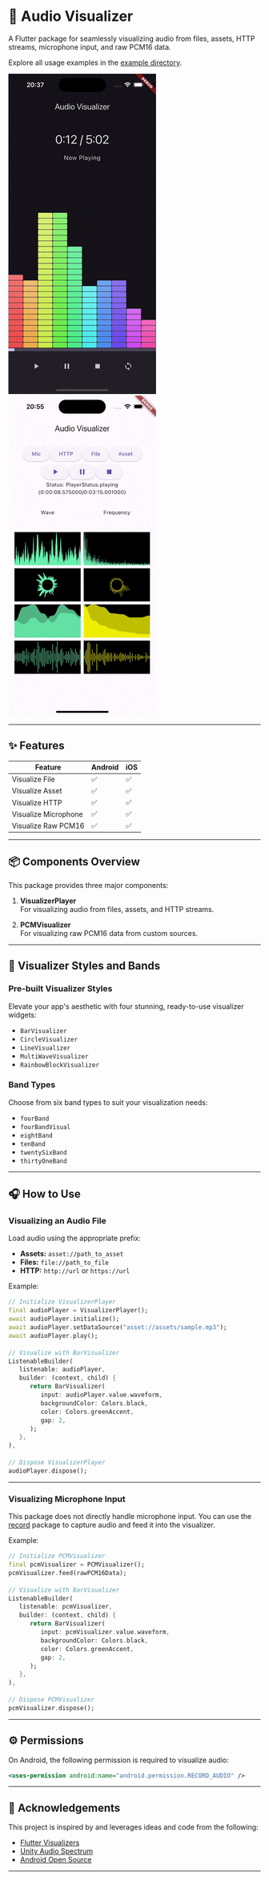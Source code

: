 
# 🎵 Audio Visualizer

A Flutter package for seamlessly visualizing audio from files, assets, HTTP streams, microphone input, and raw PCM16 data.

Explore all usage examples in the [example directory](https://github.com/Eittipat/audio_visualizer/blob/master/example).

![Demo App 1](https://github.com/Eittipat/audio_visualizer/blob/master/rainbow.gif?raw=true)
![Demo App 2](https://github.com/Eittipat/audio_visualizer/blob/master/sample.gif?raw=true)

---

## ✨ Features

| Feature                | Android | iOS |
|------------------------|---------|-----|
| Visualize File         | ✅      | ✅  |
| Visualize Asset        | ✅      | ✅  |
| Visualize HTTP         | ✅      | ✅  |
| Visualize Microphone   | ✅      | ✅  |
| Visualize Raw PCM16    | ✅      | ✅  |

---

## 📦 Components Overview

This package provides three major components:

1. **VisualizerPlayer**  
   For visualizing audio from files, assets, and HTTP streams.

2. **PCMVisualizer**  
   For visualizing raw PCM16 data from custom sources.

---

## 🚀 Visualizer Styles and Bands

### Pre-built Visualizer Styles

Elevate your app's aesthetic with four stunning, ready-to-use visualizer widgets:

- `BarVisualizer`  
- `CircleVisualizer`
- `LineVisualizer`
- `MultiWaveVisualizer`
- `RainbowBlockVisualizer`

### Band Types

Choose from six band types to suit your visualization needs:

- `fourBand`
- `fourBandVisual`
- `eightBand`
- `tenBand`
- `twentySixBand`
- `thirtyOneBand`

---

## 🎧 How to Use

### Visualizing an Audio File

Load audio using the appropriate prefix:

- **Assets:** `asset://path_to_asset`
- **Files:** `file://path_to_file`
- **HTTP:** `http://url` or `https://url`

Example:

```dart
// Initialize VisualizerPlayer
final audioPlayer = VisualizerPlayer();
await audioPlayer.initialize();
await audioPlayer.setDataSource("asset://assets/sample.mp3");
await audioPlayer.play();

// Visualize with BarVisualizer
ListenableBuilder(
   listenable: audioPlayer,
   builder: (context, child) {
      return BarVisualizer(
         input: audioPlayer.value.waveform,
         backgroundColor: Colors.black,
         color: Colors.greenAccent,
         gap: 2,
      );
   },
),

// Dispose VisualizerPlayer
audioPlayer.dispose();
```

---

### Visualizing Microphone Input

This package does not directly handle microphone input. You can use the [record](https://pub.dev/packages/record) package to capture audio and feed it into the visualizer.

Example:

```dart
// Initialize PCMVisualizer
final pcmVisualizer = PCMVisualizer();
pcmVisualizer.feed(rawPCM16Data);

// Visualize with BarVisualizer
ListenableBuilder(
   listenable: pcmVisualizer,
   builder: (context, child) {
      return BarVisualizer(
         input: pcmVisualizer.value.waveform,
         backgroundColor: Colors.black,
         color: Colors.greenAccent,
         gap: 2,
      );
   },
),

// Dispose PCMVisualizer
pcmVisualizer.dispose();
```

---

## ⚙️ Permissions

On Android, the following permission is required to visualize audio:

```xml
<uses-permission android:name="android.permission.RECORD_AUDIO" />
```

---

## 🙏 Acknowledgements

This project is inspired by and leverages ideas and code from the following:

- [Flutter Visualizers](https://github.com/iamSahdeep/FlutterVisualizers)
- [Unity Audio Spectrum](https://github.com/keijiro/unity-audio-spectrum)
- [Android Open Source](https://android.googlesource.com)

---

